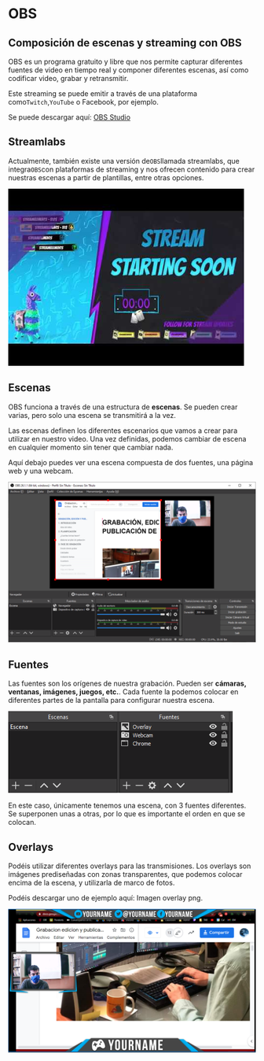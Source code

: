 # OBS

## Composición de escenas y streaming con OBS

OBS es un programa gratuito y libre que nos permite capturar diferentes fuentes de video en tiempo real y componer diferentes escenas, así como codificar video, grabar y retransmitir.

Este streaming se puede emitir a través de una plataforma como``Twitch``,``YouTube`` o Facebook, por ejemplo.

Se puede descargar aquí: [OBS Studio](https://obsproject.com/es)

## Streamlabs

Actualmente, también existe una versión de``OBS``llamada streamlabs, que integra``OBS``con plataformas de streaming y nos ofrecen contenido para crear nuestras escenas a partir de plantillas, entre otras opciones.

![imagen](media/image49.png)

## Escenas

OBS funciona a través de una estructura de **escenas**. Se pueden crear varias, pero solo una escena se transmitirá a la vez.

Las escenas definen los diferentes escenarios que vamos a crear para utilizar en nuestro video. Una vez definidas, podemos cambiar de escena en cualquier momento sin tener que cambiar nada.

Aquí debajo puedes ver una escena compuesta de dos fuentes, una página web y una webcam.

![imagen](media/image50.png)

## Fuentes

Las fuentes son los orígenes de nuestra grabación. Pueden ser **cámaras, ventanas, imágenes, juegos, etc.**. Cada fuente la podemos colocar en diferentes partes de la pantalla para configurar nuestra escena.

![imagen](media/image51.png)

En este caso, únicamente tenemos una escena, con 3 fuentes diferentes. Se superponen unas a otras, por lo que es importante el orden en que se colocan.

## Overlays

Podéis utilizar diferentes overlays para las transmisiones. Los overlays son imágenes prediseñadas con zonas transparentes, que podemos colocar encima de la escena, y utilizarla de marco de fotos.

Podéis descargar uno de ejemplo aquí: Imagen overlay png.

![imagen](media/image52.png)
